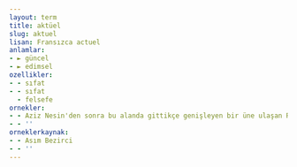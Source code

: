 ```yaml
---
layout: term
title: aktüel
slug: aktuel
lisan: Fransızca actuel
anlamlar:
- ► güncel
- ► edimsel
ozellikler:
- - sıfat
- - sıfat
  - felsefe
ornekler:
- - Aziz Nesin'den sonra bu alanda gittikçe genişleyen bir üne ulaşan Rıfat Ilgaz, ondan biraz farklı olarak gündelik olayların aktüel parlaklığına bağlanan, bu yüzden de çabuk eskiyen mizah unsurlarından uzak kalmaya çalışıyor.
- - ''
orneklerkaynak:
- - Asım Bezirci
- - ''
---
```

